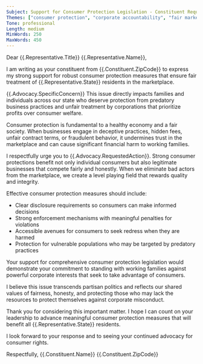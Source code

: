 ```yaml
---
Subject: Support for Consumer Protection Legislation - Constituent Request
Themes: ["consumer protection", "corporate accountability", "fair marketplace"]
Tone: professional
Length: medium
MinWords: 250
MaxWords: 450
---
```


Dear {{.Representative.Title}} {{.Representative.Name}},

I am writing as your constituent from {{.Constituent.ZipCode}} to express my strong support for robust consumer protection measures that ensure fair treatment of {{.Representative.State}} residents in the marketplace.

{{.Advocacy.SpecificConcern}} This issue directly impacts families and individuals across our state who deserve protection from predatory business practices and unfair treatment by corporations that prioritize profits over consumer welfare.

Consumer protection is fundamental to a healthy economy and a fair society. When businesses engage in deceptive practices, hidden fees, unfair contract terms, or fraudulent behavior, it undermines trust in the marketplace and can cause significant financial harm to working families.

I respectfully urge you to {{.Advocacy.RequestedAction}}. Strong consumer protections benefit not only individual consumers but also legitimate businesses that compete fairly and honestly. When we eliminate bad actors from the marketplace, we create a level playing field that rewards quality and integrity.

Effective consumer protection measures should include:
- Clear disclosure requirements so consumers can make informed decisions
- Strong enforcement mechanisms with meaningful penalties for violations
- Accessible avenues for consumers to seek redress when they are harmed
- Protection for vulnerable populations who may be targeted by predatory practices

Your support for comprehensive consumer protection legislation would demonstrate your commitment to standing with working families against powerful corporate interests that seek to take advantage of consumers.

I believe this issue transcends partisan politics and reflects our shared values of fairness, honesty, and protecting those who may lack the resources to protect themselves against corporate misconduct.

Thank you for considering this important matter. I hope I can count on your leadership to advance meaningful consumer protection measures that will benefit all {{.Representative.State}} residents.

I look forward to your response and to seeing your continued advocacy for consumer rights.

Respectfully,
{{.Constituent.Name}}
{{.Constituent.ZipCode}} 